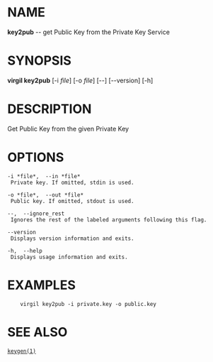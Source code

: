 NAME
====

**key2pub** -- get Public Key from the Private Key Service

SYNOPSIS
========

**virgil key2pub** \[-i *file*\] \[-o *file*\] \[--\] \[--version\]
\[-h\]

DESCRIPTION
===========

Get Public Key from the given Private Key

OPTIONS
=======

    -i *file*,  --in *file*
     Private key. If omitted, stdin is used.

    -o *file*,  --out *file*
     Public key. If omitted, stdout is used.

    --,  --ignore_rest
     Ignores the rest of the labeled arguments following this flag.

    --version
     Displays version information and exits.

    -h,  --help
     Displays usage information and exits.

EXAMPLES
========

        virgil key2pub -i private.key -o public.key

SEE ALSO
========

[`keygen(1)`](../markdown/keygen.1.md)
